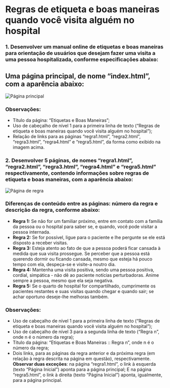 # Regras de etiqueta e boas maneiras quando você visita alguém no hospital

### 1. **Desenvolver um manual online de etiquetas e boas maneiras para orientação de usuários que desejam fazer uma visita a uma pessoa hospitalizada, conforme especificações abaixo:**

## Uma página principal, de nome “index.html”, com a aparência abaixo:

![Página principal](https://lh3.googleusercontent.com/nIZIL5HC76LLuQ8C0iJXeQXUnXLWCEvJVeUiedWA0UeuKfXc5AbRD3k7na5vYPA48fBQJosWkSzlzBAbZl8LTZxZiGLfqVOz7t0ensAqQGiTqBN9NxtWhre7b01a_NsigPlZ3v36CZvHKKxtyV-60LET4L7mo_z2kJISu7ExymkrlDfPEaCch6zvddAlfsPBfVPZuZRIqhBrKasEE1AsgQw_LYLVzcMkqjIRzk5nXWvbdTr7Nx8ABDK43gSeJaBkwKfM1Kxm5tFIcY9__Si_jE96cAXm2GnD2vxwfqu1MVVa14_CuLmaxGdazKvflCLfygaU1nU_uxsuNYzbri8sVuwve4GfnMCUWTfFBVp8lllBjxKtwaiY1JFGe0j51m0f5FMjy9GxhGSJoIP3EoLFDZ5VgBtVKjscKfX1IqZayuJxD-hVFEqhPJBz_bzc5Sj9VYxOsL_O0KCCg8btaLcmiECuukNI8PmHiHCdjsAMHYdKe3P_KwRpkbmUXe0ebZIvA_Kc7nm4E6YsPvZBiiUPkCe6XWXFRT7kWvIIIxnmOEbYnppxmgpqyIUTshOnwYYvPZVcRTrjUBkAelyVR32hEDYVQw2iUGuaMX7MVS_PJ_pLg-2C2nJ99SVXDD_nS8k11u_jVHb4eMn08HZXjoX1d1S_0-40GyApwOrGwhZVzvghkdK8qpWQhrQ=w601-h392-no)

### Observações:
* Título da página: “Etiquetas e Boas Maneiras”;
* Uso de cabeçalho de nível 1 para a primeira linha de texto (“Regras de etiqueta e boas maneiras quando você visita alguém no hospital”);
* Relação de links para as páginas “regra1.html”, “regra2.html”, “regra3.html”, “regra4.html” e “regra5.html”, da forma como exibido na imagem acima.

### 2. Desenvolver 5 páginas, de nomes “regra1.html”, “regra2.html”, “regra3.html”, “regra4.html” e “regra5.html” respectivamente, contendo informações sobre regras de etiqueta e boas maneiras, com a aparência abaixo:

![Página de regra](https://lh3.googleusercontent.com/QN8qXnK6WhUXLJr9h99LwOFhnLwp6ZTSm2952QfKzkQE5XdDnK2zriZsXkYC8p5BeqKtIgJHI-HLCPshPYbrb9hyjhJbk662aCW3J3a2cC7X5-YyVyUe4cpUw-MKT3OX9wcUeMqSEU8l77GAjhfVwSBrMXtBELwddCXDtm-D8eBRANHFyU_w5n3Z0NwaAeuTUCNG6fyVtv_7Nhh6-R1mF7JPoW85yMZac97qc1b0pP_M8tCA6hT9rYE1ENYsbR5sBSMWr_HeiyIhq_qwrHI2j8OyGSV7_YYDZW9qDTFg2wha2J6QwXtQSE11BX5anwfuufJWkXnHtUEDjafATbsz79pKPfaw2pZ_Nhxz6InbOkhKwknPsB9gilZBPgmM6Nha4Wy_oJRvPCHfqnLBXQ8FaFxx2Cq3xo2yd7JSLoW7cMppHtdfdVpFlAqMyGnXXtUmt3lQCQ0erhk6PCtMQEvouAu727ISknSDLx-whYkL1UXxDlcat9kqlXl2DINghkOaruVoq8y4nkvVV4zXybO_n5AXLl7m2PoiuTBIDLGaa3JfjIez-ztcru_NFzIE-A4hFGLf4TLtVqI-k1Ivqo9_-1o0o04zgfNq8jbSaSeADmlyNH_9i6T0auR9b8sCKxU9GOBSkA3z2uofXi4tbQBh8ekLlzYhjUfb97Q85sq0mPJuNRRnG6jjbLA=w436-h233-no)

### Diferenças de conteúdo entre as páginas: número da regra e descrição da regra, conforme abaixo:
* **Regra 1:** Se não for um familiar próximo, entre em contato com a família da pessoa ou o hospital para saber se, e quando, você pode visitar a pessoa internada.
* **Regra 2:** Se for possível, ligue para o paciente e lhe pergunte se ele está disposto a receber visitas.
* **Regra 3:** Esteja atento ao fato de que a pessoa poderá ficar cansada à medida que sua visita prossegue. Se perceber que a pessoa está querendo dormir ou ficando cansada, mesmo que esteja há pouco tempo com ela, despeça-se e visite-a noutro dia.
* **Regra 4:** Mantenha uma visita positiva, sendo uma pessoa positiva, cordial, simpática - não dê ao paciente notícias perturbadoras. Anime sempre a pessoa, mesmo que ela seja negativa.
* **Regra 5:** Se o quarto de hospital for compartilhado, cumprimente os pacientes restantes e suas visitas quando chegar e quando sair; se achar oportuno deseje-lhe melhoras também.

### Observações:

* Uso de cabeçalho de nível 1 para a primeira linha de texto (“Regras de etiqueta e boas maneiras quando você visita alguém no hospital”);
* Uso de cabeçalho de nível 3 para a segunda linha de texto (“Regra n”, onde n é o número da regra);
* Título da página: “Etiquetas e Boas Maneiras :: Regra n”, onde n é o número da regra;
* Dois links, para as páginas da regra anterior e da próxima regra (em relação à regra descrita na página em questão), respectivamente. **Observar duas exceções**: na página “regra1.html”, o link à esquerda (texto “Página Inicial”) aponta para a página principal; E na página “regra5.html”, o link à direita (texto “Página Inicial”) aponta, igualmente, para a página principal. 
